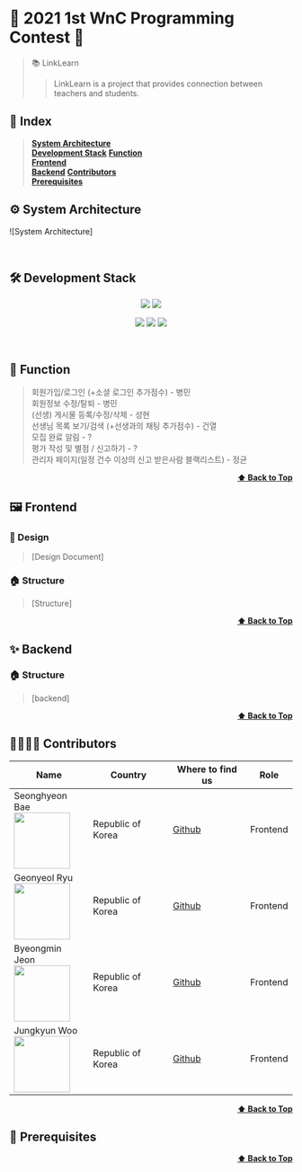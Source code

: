 # 💫 2021 1st WnC Programming Contest 💫
> 📚 LinkLearn
> > LinkLearn is a project that provides connection between teachers and students.
## 📝 Index
> <b><a href="#system-architecture">System Architecture</a></b>   
> <b><a href="#development-stack">Development Stack</a></b> 
> <b><a href="#function">Function</a></b>     
> <b><a href="#frontend">Frontend</a></b>  
> <b><a href="#backend">Backend</a></b>
> <b><a href="#contributors">Contributors</a></b>   
> <b><a href="#prerequisites">Prerequisites</a></b>  
## ⚙ System Architecture
![System Architecture]

<br>

## 🛠 Development Stack
<p align="center">
  <img src="https://img.shields.io/badge/React-v17.0.2-blue" />
  <img src="https://img.shields.io/badge/VSCode-blue" />
</p>
<p align="center" text-align="center" width="100%">
  <img src="https://img.shields.io/github/contributors/1st-WnC-Programming/LinkLearn?color=brightgreen" />
  <img src="https://img.shields.io/github/last-commit/1st-WnC-Programming/LinkLearn?color=red" />
  <img src="https://img.shields.io/github/commit-activity/w/1st-WnC-Programming/LinkLearn?color=red" />
</p>

<br>

## 📱 Function
  > 회원가입/로그인 (+소셜 로그인 추가점수) - 병민 </br>
  > 회원정보 수정/탈퇴 - 병민 </br>
  > (선생) 게시물 등록/수정/삭제 - 성현 </br>
  > 선생님 목록 보기/검색 (+선생과의 채팅 추가점수) - 건열 </br>
  > 모집 완료 알림 - ? </br>
  > 평가 작성 및 별점 / 신고하기 - ? </br>
  > 관리자 페이지(일정 건수 이상의 신고 받은사람 블랙리스트) - 정균 </br>
<div align="right">
    <b><a href="#1st-WnC-Programming/LinkLearn">⬆️ Back to Top</a></b>
</div>

## 🖼 Frontend
### 🎨 Design
  > [Design Document]   
  
### 🏠 Structure  
  > [Structure]
 
<div align="right">
    <b><a href="#1st-WnC-Programming/LinkLearn">⬆️ Back to Top</a></b>
</div>

## ✨ Backend
### 🏠 Structure
  > [backend]   
<div align="right">
    <b><a href="#1st-WnC-Programming/LinkLearn">⬆️ Back to Top</a></b>
</div>

## 👨‍👨‍👦‍👦 Contributors
| Name | Country | Where to find us | Role |
| ---- | ------- | ----------------- | ---- |
| Seonghyeon Bae <br /> <img src="https://avatars.githubusercontent.com/bae-sh" width="100" />  | Republic of Korea | [Github](https://github.com/bae-sh)| Frontend |
| Geonyeol Ryu <br /> <img src="https://avatars.githubusercontent.com/rjsduf0503" width="100" />  | Republic of Korea | [Github](https://github.com/rjsduf0503)| Frontend |
| Byeongmin Jeon <br /> <img src="https://avatars.githubusercontent.com/jeonbyeongmin" width="100" />  | Republic of Korea | [Github](https://github.com/jeonbyeongmin)| Frontend |
| Jungkyun Woo  <br /> <img src="https://avatars.githubusercontent.com/woo-jk" width="100" />  | Republic of Korea | [Github](https://github.com/woo-jk)| Frontend |

<div align="right">
    <b><a href="#1st-WnC-Programming/LinkLearn">⬆️ Back to Top</a></b>
</div>

## 📌 Prerequisites

<div align="right">
        <b><a href="#1st-WnC-Programming/LinkLearn">⬆️ Back to Top</a></b>
</div>
